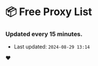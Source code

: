 # :package: Free Proxy List
### Updated every 15 minutes.

- Last updated: `2024-08-29 13:14`

:heart:
